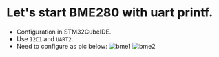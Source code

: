 # Let's start BME280 with uart printf.
- Configuration in STM32CubeIDE.
- Use `I2C1` and `UART2`.
- Need to configure as pic below:
![bme1](https://github.com/DNZioo/STM32F407VGT6_Project/assets/132254089/b76d1e44-9053-48eb-a496-99084270b273)
![bme2](https://github.com/DNZioo/STM32F407VGT6_Project/assets/132254089/0e8ba829-5446-400a-9b53-81c44af2b7ef)
